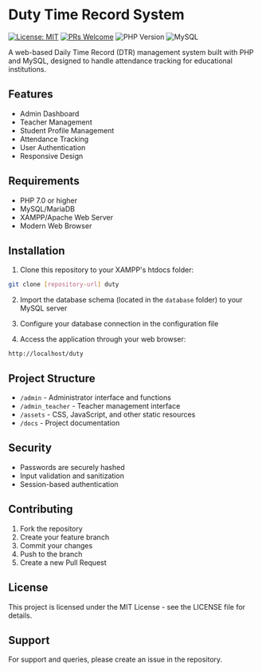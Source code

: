 # Duty Time Record System

[![License: MIT](https://img.shields.io/badge/License-MIT-yellow.svg)](https://opensource.org/licenses/MIT)
[![PRs Welcome](https://img.shields.io/badge/PRs-welcome-brightgreen.svg)](https://github.com/Joshuasoco/hk-duty-tracker/pulls)
![PHP Version](https://img.shields.io/badge/PHP-7.4%2B-blue)
![MySQL](https://img.shields.io/badge/MySQL-5.7%2B-orange)

A web-based Daily Time Record (DTR) management system built with PHP and MySQL, designed to handle attendance tracking for educational institutions.

## Features

- Admin Dashboard
- Teacher Management
- Student Profile Management
- Attendance Tracking
- User Authentication
- Responsive Design

## Requirements

- PHP 7.0 or higher
- MySQL/MariaDB
- XAMPP/Apache Web Server
- Modern Web Browser

## Installation

1. Clone this repository to your XAMPP's htdocs folder:
```bash
git clone [repository-url] duty
```

2. Import the database schema (located in the `database` folder) to your MySQL server

3. Configure your database connection in the configuration file

4. Access the application through your web browser:
```
http://localhost/duty
```

## Project Structure

- `/admin` - Administrator interface and functions
- `/admin_teacher` - Teacher management interface
- `/assets` - CSS, JavaScript, and other static resources
- `/docs` - Project documentation

## Security

- Passwords are securely hashed
- Input validation and sanitization
- Session-based authentication

## Contributing

1. Fork the repository
2. Create your feature branch
3. Commit your changes
4. Push to the branch
5. Create a new Pull Request

## License

This project is licensed under the MIT License - see the LICENSE file for details.

## Support

For support and queries, please create an issue in the repository.
